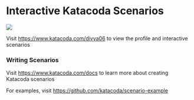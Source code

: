 # Interactive Katacoda Scenarios

[![](http://shields.katacoda.com/katacoda/divya06/count.svg)](https://www.katacoda.com/divya06 "Get your profile on Katacoda.com")

Visit https://www.katacoda.com/divya06 to view the profile and interactive scenarios

### Writing Scenarios
Visit https://www.katacoda.com/docs to learn more about creating Katacoda scenarios

For examples, visit https://github.com/katacoda/scenario-example
